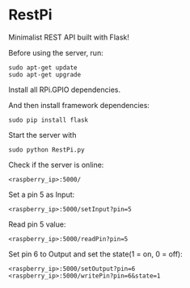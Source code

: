 RestPi
======

Minimalist REST API built with Flask!

Before using the server, run:

```
sudo apt-get update
sudo apt-get upgrade
```

Install all RPi.GPIO dependencies.

And then install framework dependencies:

```
sudo pip install flask
```

Start the server with

```
sudo python RestPi.py
```

Check if the server is online:

```
<raspberry_ip>:5000/
```

Set a pin 5 as Input:

```
<raspberry_ip>:5000/setInput?pin=5
```

Read pin 5 value:

```
<raspberry_ip>:5000/readPin?pin=5
```

Set pin 6 to Output and set the state(1 = on, 0 = off):


```
<raspberry_ip>:5000/setOutput?pin=6
<raspberry_ip>:5000/writePin?pin=6&state=1
```
